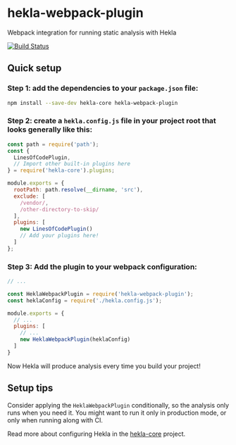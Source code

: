 # hekla-webpack-plugin

Webpack integration for running static analysis with Hekla

[![Build Status](https://travis-ci.org/andrewjensen/hekla.svg?branch=master)](https://travis-ci.org/andrewjensen/hekla)

## Quick setup

### Step 1: add the dependencies to your `package.json` file:

```bash
npm install --save-dev hekla-core hekla-webpack-plugin
```

### Step 2: create a `hekla.config.js` file in your project root that looks generally like this:

```js
const path = require('path');
const {
  LinesOfCodePlugin,
  // Import other built-in plugins here
} = require('hekla-core').plugins;

module.exports = {
  rootPath: path.resolve(__dirname, 'src'),
  exclude: [
    /vendor/,
    /other-directory-to-skip/
  ],
  plugins: [
    new LinesOfCodePlugin()
    // Add your plugins here!
  ]
};

```

### Step 3: Add the plugin to your webpack configuration:

```js
// ...

const HeklaWebpackPlugin = require('hekla-webpack-plugin');
const heklaConfig = require('./hekla.config.js');

module.exports = {
  // ...
  plugins: [
    // ...
    new HeklaWebpackPlugin(heklaConfig)
  ]
}
```

Now Hekla will produce analysis every time you build your project!

## Setup tips

Consider applying the `HeklaWebpackPlugin` conditionally, so the analysis only runs when you need it. You might want to run it only in production mode, or only when running along with CI.

Read more about configuring Hekla in the [hekla-core](https://www.npmjs.com/package/hekla-core) project.
